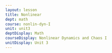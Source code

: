 ```yaml
---
layout: lesson
title: Nonlinear
dept: math
course: nonlin-dyn-I
unit: unit3
deptDisplay: Math
courseDisplay: Nonlinear Dynamics and Chaos I
unitDisplay: Unit 3
---
```


